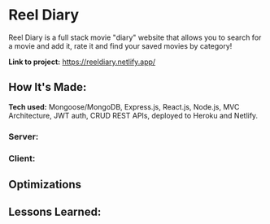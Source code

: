 # Reel Diary
Reel Diary is a full stack movie "diary" website that allows you to search for a movie and add it, rate it and find your saved movies by category!

**Link to project:** https://reeldiary.netlify.app/

## How It's Made:

**Tech used:** Mongoose/MongoDB, Express.js, React.js, Node.js, MVC Architecture, JWT auth, CRUD REST APIs, deployed to Heroku and Netlify.

### Server: 

### Client:

## Optimizations


## Lessons Learned:


